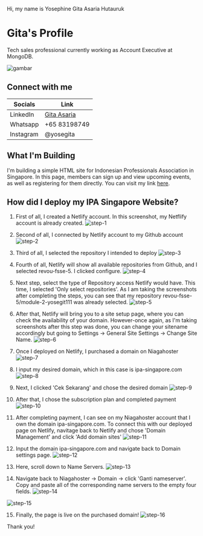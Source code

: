 
Hi, my name is Yosephine Gita Asaria Hutauruk

# Gita's Profile
Tech sales professional currently working as Account Executive at MongoDB.

![gambar](./assets/gita.webp)

## Connect with me
|Socials   |Link   |
|-------|------------|
|LinkedIn   |[Gita Asaria](https://sg.linkedin.com/in/gita-asaria)     | 
|Whatsapp  |+65 83198749     | 
|Instagram   |@yosegita     | 

## What I'm Building
I'm building a simple HTML site for Indonesian Professionals Association in Singapore. In this page, members can sign up and view upcoming events, as well as registering for them directly. You can visit my link [here](http://ipa-singapore.com).

## How did I deploy my IPA Singapore Website?
1. First of all, I created a Netlify account. In this screenshot, my Netflify account is already created.
![step-1](./assets/step-1.png)
2. Second of all, I connected by Netlify account to my Github account
![step-2](./assets/step-2.png)
3. Third of all, I selected the repository I intended to deploy
![step-3](./assets/step-3.png)
4. Fourth of all, Netlify will show all available repositories from Github, and I selected revou-fsse-5. I clicked configure.
![step-4](./assets/step-4.png)

5. Next step, select the type of Repository access Netlify would have. This time, I selected 'Only select repositories'. As I am taking the screenshots after completing the steps, you can see that my repository revou-fsse-5/module-2-yosegit111 was already selected.
![step-5](./assets/step-5.png)

6. After that, Netlify will bring you to a site setup page, where you can check the availability of your domain. However-once again, as I'm taking screenshots after this step was done, you can change your sitename accordingly but going to Settings -> General Site Settings -> Change Site Name.
![step-6](./assets/step-6.png)

7. Once I deployed on Netlify, I purchased a domain on Niagahoster 
![step-7](./assets/step-7.png)

8. I input my desired domain, which in this case is ipa-singapore.com
![step-8](./assets/step-8.png)

9. Next, I clicked 'Cek Sekarang' and chose the desired domain
![step-9](./assets/step-9.png)

10. After that, I chose the subscription plan and completed payment
![step-10](./assets/step-10.png)

11. After completing payment, I can see on my Niagahoster account that I own the domain ipa-singapore.com. To connect this with our deployed page on Netlify, navitage back to Netlify and chose 'Domain Management' and click 'Add domain sites'
![step-11](./assets/step-11.png)

12. Input the domain ipa-singapore.com and navigate back to Domain settings page.
![step-12](./assets/step-12.png)

13. Here, scroll down to Name Servers. 
![step-13](./assets/step-13.png)

14. Navigate back to Niagahoster -> Domain -> click 'Ganti nameserver'. Copy and paste all of the corresponding name servers to the empty four fields.
![step-14](./assets/step-14.png)

![step-15](./assets/step-15.png)

15. Finally, the page is live on the purchased domain!
![step-16](./assets/step-16.png)

Thank you!